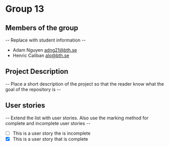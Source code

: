 # Group 13

## Members of the group
-- Replace with student information --
* Adam Nguyen adng21@bth.se
* Henric Caliban alo@bth.se

## Project Description
-- Place a short description of the project so that the reader know what the goal of the repository is --

## User stories
-- Extend the list with user stories. Also use the marking method for complete and incomplete user stories --

- [ ] This is a user story the is incomplete 
- [X] This is a user story that is complete